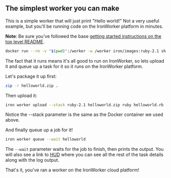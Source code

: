 ## The simplest worker you can make

This is a simple worker that will just print "Hello world!" Not a very useful example, but you'll be running code
on the IronWorker platform in minutes. 

**Note**: Be sure you've followed the base [getting started instructions on the top level README](https://github.com/iron-io/dockerworker). 

```sh
docker run --rm -v "$(pwd)":/worker -w /worker iron/images:ruby-2.1 sh -c 'ruby helloworld.rb'
```

The fact that it runs means it's all good to run on IronWorker, so lets upload it and queue up a task for it so it runs on
the IronWorker platform.

Let's package it up first:

```sh
zip -r helloworld.zip .
```

Then upload it:

```sh
iron worker upload --stack ruby-2.1 helloworld.zip ruby helloworld.rb
```

Notice the --stack parameter is the same as the Docker container we used above.

And finally queue up a job for it!

```sh
iron worker queue --wait helloworld
```

The `--wait` parameter waits for the job to finish, then prints the output.
You will also see a link to [HUD](http://hud.iron.io) where you can see all the rest of the task details along with the log output.

That's it, you've ran a worker on the IronWorker cloud platform!
